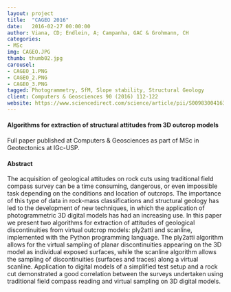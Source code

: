 ```yaml
---
layout: project
title:  "CAGEO 2016"
date:   2016-02-27 00:00:00
author: Viana, CD; Endlein, A; Campanha, GAC & Grohmann, CH
categories:
- MSc
img: CAGEO.JPG
thumb: thumb02.jpg
carousel:
- CAGEO_1.PNG
- CAGEO_2.PNG
- CAGEO_3.PNG
tagged: Photogrammetry, SfM, Slope stability, Structural Geology
client: Computers & Geosciences 90 (2016) 112-122
website: https://www.sciencedirect.com/science/article/pii/S0098300416300516
---
```

#### Algorithms for extraction of structural attitudes from 3D outcrop models
Full paper published at Computers & Geosciences as part of MSc in Geotectonics at IGc-USP.

#### Abstract
The acquisition of geological attitudes on rock cuts using traditional field compass survey can be a time consuming, dangerous, or even impossible task depending on the conditions and location of outcrops.
The importance of this type of data in rock-mass classifications and structural geology has led to the development of new techniques, in which the application of photogrammetric 3D digital models has had an increasing use. In this paper we present two algorithms for extraction of attitudes of geological discontinuities from virtual outcrop models: ply2atti and scanline, implemented with the Python programming language. The ply2atti algorithm allows for the virtual sampling of planar discontinuities appearing on the 3D model as individual exposed surfaces, while the scanline algorithm allows the sampling of discontinuities (surfaces and traces) along a virtual scanline. Application to digital models of a simplified test setup and a rock cut demonstrated a good correlation between the surveys undertaken using traditional field compass reading and virtual sampling on 3D digital models.
